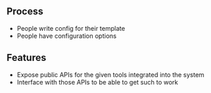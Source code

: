 ## Process

- People write config for their template
- People have configuration options

## Features

- Expose public APIs for the given tools integrated into the system
- Interface with those APIs to be able to get such to work
